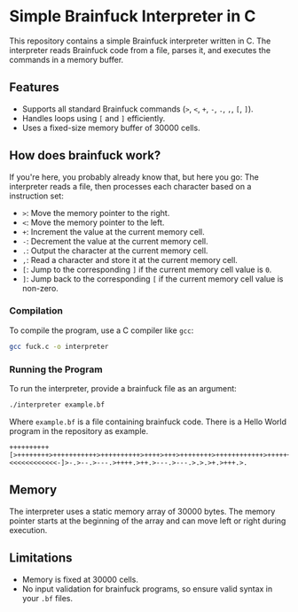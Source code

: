 # Simple Brainfuck Interpreter in C
This repository contains a simple Brainfuck interpreter written in C.
The interpreter reads Brainfuck code from a file, parses it, and executes the commands in a memory buffer.

## Features
- Supports all standard Brainfuck commands (`>`, `<`, `+`, `-`, `.`, `,`, `[`, `]`).
- Handles loops using `[` and `]` efficiently.
- Uses a fixed-size memory buffer of 30000 cells.

## How does brainfuck work?
If you're here, you probably already know that, but here you go:
The interpreter reads a file, then processes each character based on a instruction set:

- `>`: Move the memory pointer to the right.
- `<`: Move the memory pointer to the left.
- `+`: Increment the value at the current memory cell.
- `-`: Decrement the value at the current memory cell.
- `.`: Output the character at the current memory cell.
- `,`: Read a character and store it at the current memory cell.
- `[`: Jump to the corresponding `]` if the current memory cell value is `0`.
- `]`: Jump back to the corresponding `[` if the current memory cell value is non-zero.

### Compilation
To compile the program, use a C compiler like `gcc`:

```bash
gcc fuck.c -o interpreter
```

### Running the Program
To run the interpreter, provide a brainfuck file as an argument:

```bash
./interpreter example.bf
```

Where `example.bf` is a file containing brainfuck code.
There is a Hello World program in the repository as example.

```brainfuck
++++++++++[>++++++++>+++++++++++>++++++++++>++++>+++>++++++++>++++++++++++>+++++++++++>++++++++++>+++++++++++>+++>+<<<<<<<<<<<<-]>-.>--.>---.>++++.>++.>---.>---.>.>.>+.>+++.>.
```

## Memory
The interpreter uses a static memory array of 30000 bytes.
The memory pointer starts at the beginning of the array and can move left or right during execution.

## Limitations
- Memory is fixed at 30000 cells.
- No input validation for brainfuck programs, so ensure valid syntax in your `.bf` files.
